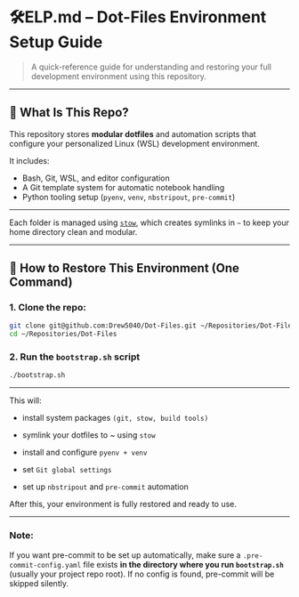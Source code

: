 
# 🛠️ELP.md – Dot-Files Environment Setup Guide

> A quick-reference guide for understanding and restoring your full development environment using this repository.

---

## 📁 What Is This Repo?

This repository stores **modular dotfiles** and automation scripts that configure your personalized Linux (WSL) development environment.

It includes:
- Bash, Git, WSL, and editor configuration
- A Git template system for automatic notebook handling
- Python tooling setup (`pyenv`, `venv`, `nbstripout`, `pre-commit`)

---

Each folder is managed using [`stow`](https://www.gnu.org/software/stow/), which creates symlinks in `~` to keep your home directory clean and modular.

---

## 🚀 How to Restore This Environment (One Command)

### 1. Clone the repo:

```bash
git clone git@github.com:Drew5040/Dot-Files.git ~/Repositories/Dot-Files
cd ~/Repositories/Dot-Files
```
### 2. Run the `bootstrap.sh` script

```bash
./bootstrap.sh

```
---

This will:
- install system packages `(git, stow, build tools)`

- symlink your dotfiles to ~ using `stow`

- install and configure `pyenv + venv`

- set `Git global settings`

- set up `nbstripout` and `pre-commit` automation

After this, your environment is fully restored and ready to use.

---

### Note:

If you want pre-commit to be set up automatically, make sure a `.pre-commit-config.yaml` file exists **in the directory 
where you run `bootstrap.sh`** (usually your project repo root). If no config is found, pre-commit will be skipped 
silently.
